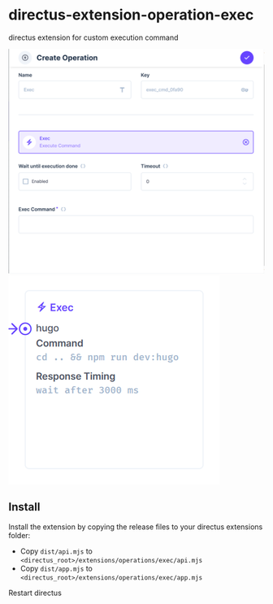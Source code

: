# directus-extension-operation-exec

directus extension for custom execution command

![Screenshot-operation-options](https://raw.githubusercontent.com/ayasy-el/directus-extension-operation-exec/master/Screenshot-operation-options.png)
![Screenshot-operation](https://raw.githubusercontent.com/ayasy-el/directus-extension-operation-exec/master/Screenshot-operation.png)

## Install

Install the extension by copying the release files to your directus extensions folder:

- Copy `dist/api.mjs` to `<directus_root>/extensions/operations/exec/api.mjs`
- Copy `dist/app.mjs` to `<directus_root>/extensions/operations/exec/app.mjs`

Restart directus
